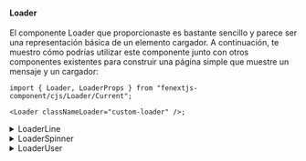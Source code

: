 #### Loader

El componente Loader que proporcionaste es bastante sencillo y parece ser una representación básica de un elemento cargador. A continuación, te muestro cómo podrías utilizar este componente junto con otros componentes existentes para construir una página simple que muestre un mensaje y un cargador:

```tsx
import { Loader, LoaderProps } from "fenextjs-component/cjs/Loader/Current";

<Loader classNameLoader="custom-loader" />;
```

<details>
  <summary>LoaderLine</summary>

El componente LoaderLine es una representación visual de un indicador de carga en forma de línea horizontal. Es una animación sencilla pero efectiva que se utiliza comúnmente en aplicaciones web para mostrar a los usuarios que el contenido está siendo cargado y que deben esperar antes de que esté disponible.

```tsx
import {
    LoaderLine,
    LoaderLineProps,
} from "fenextjs-component/cjs/Loader/Line";

<LoaderLine classNameLoaderLine="custom-loader-line" height={10} />;
```

</details>

<details>
  <summary>LoaderSpinner</summary>

El componente LoaderSpinner es una representación visual de un indicador de carga en forma de un círculo giratorio. Este tipo de animación es muy común en aplicaciones web para mostrar a los usuarios que el contenido está siendo cargado y que deben esperar antes de que esté disponible.

```tsx
import {
    LoaderSpinner,
    LoaderSpinnerProps,
} from "fenextjs-component/cjs/Loader/Spinner";

<LoaderSpinner classNameLoaderSpinner="custom-spinner" />;
```

</details>

<details>
  <summary>LoaderUser</summary>

El componente LoaderUser es un componente que combina tres instancias del componente LoaderLine para simular la carga de una sección de información de usuario. Cada instancia de LoaderLine representa una parte diferente de la información del usuario, como la imagen, el nombre y el correo electrónico.

```tsx
import {
    LoaderUser,
    LoaderUserProps,
} from "fenextjs-component/cjs/Loader/User";

<LoaderUser
    classNameLoaderUser="custom-loader-user"
    classNameLoaderUserImg="custom-loader-user-img"
    classNameLoaderUserName="custom-loader-user-name"
    classNameLoaderUserEmail="custom-loader-user-email"
/>;
```

</details>

